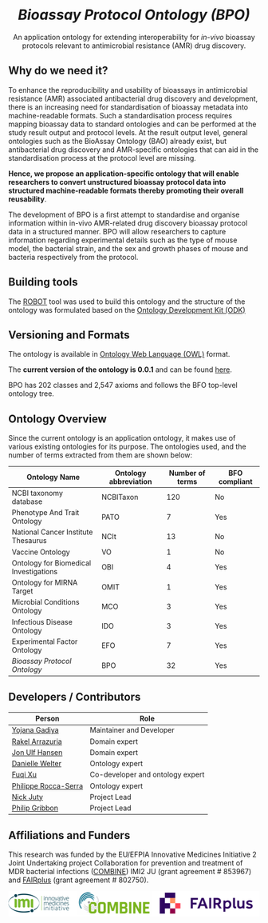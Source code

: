 [comment]: <> (<p align="center">)

[comment]: <> (  <img style="width: 150px; height: 150px;" src="">)

[comment]: <> (</p>)

<h1 align="center">
  <br>
  <i>Bioassay Protocol Ontology (BPO)</i>
  <br>
</h1>

<p align="center">
An application ontology for extending interoperability for <i>in-vivo</i> bioassay protocols relevant to antimicrobial resistance (AMR) drug discovery.
</p>


## Why do we need it?
To enhance the reproducibility and usability of bioassays in antimicrobial resistance (AMR) associated antibacterial drug discovery and development, there is an increasing need for standardisation of bioassay metadata into machine-readable formats. Such a standardisation process requires mapping bioassay data to standard ontologies and can be performed at the study result output and protocol levels. At the result output level, general ontologies such as the BioAssay Ontology (BAO) already exist, but antibacterial drug discovery and AMR-specific ontologies that can aid in the standardisation process at the protocol level are missing. 

**Hence, we propose an application-specific ontology that will enable researchers to convert unstructured bioassay protocol data into structured machine-readable formats thereby promoting their overall reusability**.

The development of BPO is a first attempt to standardise and organise information within in-vivo AMR-related drug discovery bioassay protocol data in a structured manner. BPO will allow researchers to capture information regarding experimental details such as the type of mouse model, the bacterial strain, and the sex and growth phases of mouse and bacteria respectively from the protocol.

## Building tools

The [ROBOT](http://robot.obolibrary.org/) tool was used to build this ontology and the structure of the ontology was formulated based on the [Ontology Development Kit (ODK)](https://github.com/INCATools/ontology-development-kit)

## Versioning and Formats

The ontology is available in [Ontology Web Language (OWL)](https://www.w3.org/TR/owl-guide/) format.

The **current version of the ontology is 0.0.1** and can be found [here](bpo_0.0.1.owl). 

BPO has 202 classes and 2,547 axioms and follows the BFO top-level ontology tree.

## Ontology Overview

Since the current ontology is an application ontology, it makes use of various existing ontologies for its purpose. The ontologies used, and the number of terms extracted from them are shown below:

| Ontology Name | Ontology abbreviation | Number of terms | BFO compliant |
| --------------- | --------------- | --------------- | --------------- |
| NCBI taxonomy database| NCBITaxon | 120 | No |
| Phenotype And Trait Ontology | PATO | 7 | Yes |
| National Cancer Institute Thesaurus | NCIt | 13 | No |
| Vaccine Ontology | VO | 1 | No |
| Ontology for Biomedical Investigations | OBI | 4 | Yes |
| Ontology for MIRNA Target | OMIT | 1 | Yes |
| Microbial Conditions Ontology | MCO | 3 | Yes |
| Infectious Disease Ontology | IDO | 3 | Yes |
| Experimental Factor Ontology | EFO | 7 | Yes |
| *Bioassay Protocol Ontology* | BPO | 32 | Yes |

## Developers / Contributors
| Person | Role |
| --- | ----------- |
| [Yojana Gadiya](https://orcid.org/0000-0002-7683-0452) | Maintainer and Developer |
| [Rakel Arrazuria](https://orcid.org/0000-0002-0757-3915) | Domain expert | 
| [Jon Ulf Hansen](https://orcid.org/0000-0002-6410-5755) | Domain expert | 
| [Danielle Welter](https://orcid.org/0000-0003-1058-2668) | Ontology expert | 
| [Fuqi Xu](https://orcid.org/0000-0002-5923-3859) | Co-developer and ontology expert | 
| [Philippe Rocca-Serra](https://orcid.org/0000-0001-9853-5668) | Ontology expert | 
| [Nick Juty](https://orcid.org/0000-0002-2036-8350) | Project Lead | 
| [Philip Gribbon](https://orcid.org/0000-0001-7655-2459) | Project Lead |


## Affiliations and Funders
This research was funded by the EU/EFPIA Innovative Medicines Initiative 2 Joint Undertaking project Collaboration for prevention and treatment of MDR bacterial infections ([COMBINE](https://amr-accelerator.eu/project/combine/)) IMI2 JU (grant agreement # 853967) and [FAIRplus](https://www.imi.europa.eu/projects-results/project-factsheets/fairplus) (grant agreement # 802750).

![IMI](images/logo/affiliation-logo.png)
